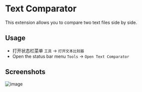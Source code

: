 # Text Comparator

This extension allows you to compare two text files side by side.

## Usage

- 打开状态栏菜单 `工具` -> `打开文本比较器`
- Open the status bar menu `Tools` -> `Open Text Comparator`

## Screenshots

![image](https://github.com/user-attachments/assets/c6726db1-2a56-4881-bb2b-258ef64ab59b)
